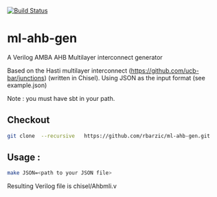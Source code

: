 [![Build Status](https://travis-ci.org/rbarzic/ml-ahb-gen.svg?branch=master)](https://travis-ci.org/rbarzic/ml-ahb-gen)

# ml-ahb-gen
A Verilog AMBA AHB Multilayer interconnect generator

Based on the Hasti multilayer interconnect (https://github.com/ucb-bar/junctions) (written in Chisel).
Using JSON as the input format (see example.json)

Note : you must have sbt in your path.
## Checkout 

```bash
git clone  --recursive   https://github.com/rbarzic/ml-ahb-gen.git
```

## Usage :

```bash
make JSON=<path to your JSON file>
```


Resulting Verilog file is  chisel/Ahbmli.v

